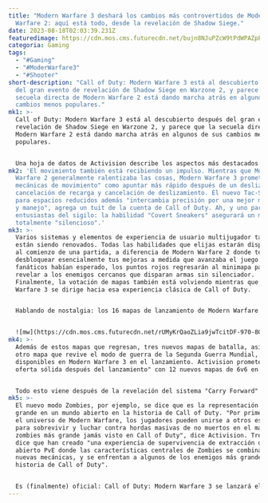 ```yaml
---
title: "Modern Warfare 3 deshará los cambios más controvertidos de Modern
  Warfare 2: aquí está todo, desde la revelación de Shadow Siege."
date: 2023-08-18T02:03:39.231Z
featuredimage: https://cdn.mos.cms.futurecdn.net/bujn8NJuPZcW9tPdWPAZpE-970-80.jpg.webp
categoria: Gaming
tags:
  - "#Gaming"
  - "#ModerWarfare3"
  - "#Shooter"
short-description: "Call of Duty: Modern Warfare 3 está al descubierto después
  del gran evento de revelación de Shadow Siege en Warzone 2, y parece que la
  secuela directa de Modern Warfare 2 está dando marcha atrás en algunos de sus
  cambios menos populares."
mk1: >-
  Call of Duty: Modern Warfare 3 está al descubierto después del gran evento de
  revelación de Shadow Siege en Warzone 2, y parece que la secuela directa de
  Modern Warfare 2 está dando marcha atrás en algunos de sus cambios menos
  populares.


  Una hoja de datos de Activision describe los aspectos más destacados de Modern Warfare 3, incluidos muchos cambios fundamentales en el combate multijugador. Aquí hay uno importante: la salud básica de los jugadores en el multijugador se ha aumentado a 150 para alargar el tiempo promedio de eliminación, aparentemente en respuesta a las críticas sobre la mecánica sensible y rápida de Modern Warfare 2.
mk2: 'El movimiento también está recibiendo un impulso. Mientras que Modern
  Warfare 2 generalmente ralentizaba las cosas, Modern Warfare 3 promete "nuevas
  mecánicas de movimiento" como apuntar más rápido después de un deslizamiento,
  cancelación de recarga y cancelación de deslizamiento. El nuevo Tac-Stance
  para espacios reducidos además "intercambia precisión por una mejor movilidad
  y manejo", agrega un tuit de la cuenta de Call of Duty. Ah, y uno para los
  entusiastas del sigilo: la habilidad "Covert Sneakers" asegurará un movimiento
  totalmente "silencioso".'
mk3: >-
  Varios sistemas y elementos de experiencia de usuario multijugador también
  están siendo renovados. Todas las habilidades que elijas estarán disponibles
  al comienzo de una partida, a diferencia de Modern Warfare 2 donde tenías que
  desbloquear esencialmente tus mejoras a medida que avanzaba el juego. Como los
  fanáticos habían esperado, los puntos rojos regresarán al minimapa para
  revelar a los enemigos cercanos que disparan armas sin silenciador.
  Finalmente, la votación de mapas también está volviendo mientras que Modern
  Warfare 3 se dirige hacia esa experiencia clásica de Call of Duty.


  Hablando de nostalgia: los 16 mapas de lanzamiento de Modern Warfare 2 de 2009 estarán disponibles en Modern Warfare 3 con un tratamiento completamente remasterizado y "modernizado". Por otro lado, Modern Warfare 2 parece estar entrando en territorio nuevo con las misiones de "Combate Abierto" nuevas en la campaña, que suenan un poco más a Dishonored que a Call of Duty a primera vista.


  ![mw](https://cdn.mos.cms.futurecdn.net/rUMyKrQaoZLia9jwTcitDF-970-80.jpg.webp "mw")
mk4: >-
  Además de estos mapas que regresan, tres nuevos mapas de batalla, así como
  otro mapa que revive el modo de guerra de la Segunda Guerra Mundial, estarán
  disponibles en Modern Warfare 3 en el lanzamiento. Activision promete "una
  oferta sólida después del lanzamiento" con 12 nuevos mapas de 6v6 en proceso.


  Todo esto viene después de la revelación del sistema "Carry Forward" de Modern Warfare 3, que permitirá, por primera vez en la historia de Call of Duty, llevar tu arsenal y desbloqueos contigo al nuevo juego, y con progresión cruzada. Esto significa que habrá un grado inevitable de similitud, pero debería hacer que la transición a la secuela sea más fluida. Junto con las noticias de hoy, esto posiciona a Modern Warfare 3 como una mejora del multijugador de Modern Warfare 2 que también viene con contenido de campaña y PvE nuevo y más ambicioso.
mk5: >-
  El nuevo modo Zombies, por ejemplo, se dice que es la representación más
  grande en un mundo abierto en la historia de Call of Duty. "Por primera vez en
  el universo de Modern Warfare, los jugadores pueden unirse a otros escuadrones
  para sobrevivir y luchar contra hordas masivas de no muertos en el mapa de
  zombies más grande jamás visto en Call of Duty", dice Activision. Treyarch
  dice que han creado "una experiencia de supervivencia de extracción de mundo
  abierto PvE donde las características centrales de Zombies se combinan con
  nuevas mecánicas, y se enfrentan a algunos de los enemigos más grandes en la
  historia de Call of Duty".


  Es (finalmente) oficial: Call of Duty: Modern Warfare 3 se lanzará el 10 de noviembre.
---
```

